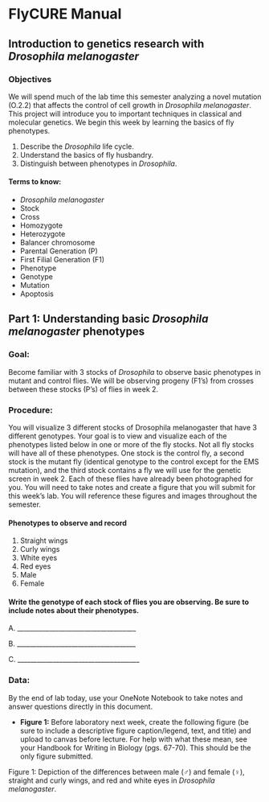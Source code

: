 # FlyCURE Manual

## Introduction to genetics research with _Drosophila melanogaster_

### Objectives

We will spend much of the lab time this semester analyzing a novel mutation (O.2.2) that affects the control of cell growth in _Drosophila melanogaster_. This project will introduce you to important techniques in classical and molecular genetics. We begin this week by learning the basics of fly phenotypes.

1.	Describe the _Drosophila_ life cycle.
2.	Understand the basics of fly husbandry.
3.	Distinguish between phenotypes in _Drosophila_.

#### Terms to know:
- _Drosophila melanogaster_
- Stock
- Cross
- Homozygote
- Heterozygote
- Balancer chromosome
- Parental Generation (P)
- First Filial Generation (F1)
- Phenotype
- Genotype
- Mutation
- Apoptosis

## Part 1: Understanding basic _Drosophila melanogaster_ phenotypes

### **Goal:**
Become familiar with 3 stocks of _Drosophila_ to observe basic phenotypes in mutant and control flies. We will be observing progeny (F1’s) from crosses between these stocks (P’s) of flies in week 2.

### **Procedure:**
You will visualize 3 different stocks of Drosophila melanogaster that have 3 different genotypes. Your goal is to view and visualize each of the phenotypes listed below in one or more of the fly stocks. Not all fly stocks will have all of these phenotypes. One stock is the control fly, a second stock is the mutant fly (identical genotype to the control except for the EMS mutation), and the third stock contains a fly we will use for the genetic screen in week 2. Each of these flies have already been photographed for you. You will need to take notes and create a figure that you will submit for this week’s lab. You will reference these figures and images throughout the semester.  

#### Phenotypes to observe and record

1.	Straight wings
2.	Curly wings
3.	White eyes
4.	Red eyes
5.	Male
6.	Female

#### Write the genotype of each stock of flies you are observing. Be sure to include notes about their phenotypes.

A. _____________________________________

B. _____________________________________

C. ______________________________________

### **Data:**
By the end of lab today, use your OneNote Notebook to take notes and answer questions directly in this document. 

- **Figure 1:**
Before laboratory next week, create the following figure (be sure to include a descriptive figure caption/legend, text, and title) and upload to canvas before lecture. For help with what these mean, see your Handbook for Writing in Biology (pgs. 67-70). This should be the only figure submitted.   

Figure 1: Depiction of the differences between male (♂) and female (♀), straight and curly wings, and red and white eyes in _Drosophila melanogaster_.  
